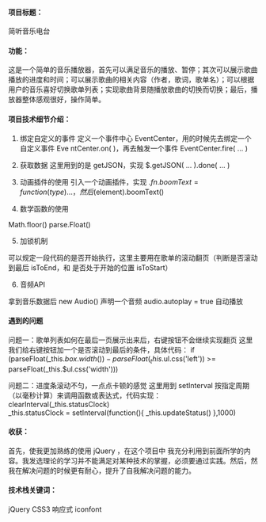 #### 项目标题：
简听音乐电台

#### 功能：
这是一个简单的音乐播放器，首先可以满足音乐的播放、暂停；其次可以展示歌曲播放的进度和时间；可以展示歌曲的相关内容（作者，歌词，歌单名）；可以根据用户的音乐喜好切换歌单列表；实现歌曲背景随播放歌曲的切换而切换；最后，播放器整体感观很好，操作简单。

#### 项目技术细节介绍：
1. 绑定自定义的事件
定义一个事件中心 EventCenter，用的时候先去绑定一个自定义事件 Eve ntCenter.on( )，再去触发一个事件 EventCenter.fire( ... )

2. 获取数据
这里用到的是 getJSON，实现 $.getJSON( ... ).done( ... )

3. 动画插件的使用
引入一个动画插件，实现 $.fn.boomText = function(type){ ... }，然后$(element).boomText()

4. 数学函数的使用

Math.floor()
parse.Float()

5. 加锁机制

可以规定一段代码的是否开始执行，这里主要用在歌单的滚动翻页（判断是否滚动到最后 isToEnd，和 是否处于开始的位置 isToStart）

6. 音频API

拿到音乐数据后
new Audio() 声明一个音频
audio.autoplay = true 自动播放

#### 遇到的问题
问题一：歌单列表如何在最后一页展示出来后，右键按钮不会继续实现翻页
    这里我们给右键按钮加一个是否滚动到最后的条件，具体代码：
    if (parseFloat(_this.$box.width()) - parseFloat(_this.$ul.css('left')) >= parseFloat(_this.$ul.css('width')))

问题二：进度条滚动不匀，一点点卡顿的感觉
    这里用到 setInterval 按指定周期（以毫秒计算）来调用函数或表达式，代码实现：
        clearInterval(_this.statusClock)  
        _this.statusClock = setInterval(function(){
            _this.updateStatus()
        },1000)

#### 收获：
首先，使我更加熟练的使用 jQuery ，在这个项目中 我充分利用到前面所学的内容。我发选理论的学习并不能满足对某种技术的掌握，必须要通过实践。然后，然我在解决问题的时候更有耐心，提升了自我解决问题的能力。

#### 技术栈关键词：
jQuery
CSS3
响应式
iconfont
